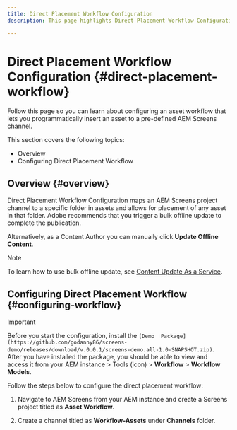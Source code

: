 ```yaml
---
title: Direct Placement Workflow Configuration 
description: This page highlights Direct Placement Workflow Configuration.

---
```


# Direct Placement Workflow Configuration {#direct-placement-workflow}

Follow this page so you can learn about configuring an asset workflow that lets you programmatically insert an asset to a pre-defined AEM Screens channel.

This section covers the following topics:

* Overview
* Configuring Direct Placement Workflow

## Overview {#overview}

Direct Placement Workflow Configuration maps an AEM Screens project channel to a specific folder in assets and allows for placement of any asset in that folder. Adobe recommends that you trigger a bulk offline update to complete the publication.

Alternatively, as a Content Author you can manually click **Update Offline Content**.

>[!NOTE]
>
>To learn how to use bulk offline update, see [Content Update As a Service](/help/user-guide/content-update-as-a-service.md).

## Configuring Direct Placement Workflow {#configuring-workflow}

>[!IMPORTANT]
>
>Before you start the configuration, install the `[Demo  Package](https://github.com/godanny86/screens-demo/releases/download/v.0.0.1/screens-demo.all-1.0-SNAPSHOT.zip)`. After you have installed the package, you should be able to view and access it from your AEM instance > Tools (icon) > **Workflow** > **Workflow Models**.

Follow the steps below to configure the direct placement workflow:

1. Navigate to AEM Screens from your AEM instance and create a Screens project titled as **Asset Workflow**.

1. Create a channel titled as **Workflow-Assets** under **Channels** folder.

